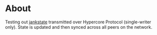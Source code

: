 # About

Testing out [jankstate]("https://github.com/advino/jankstate") transmitted over Hypercore Protocol (single-writer only). State is updated and then synced across all peers on the network.